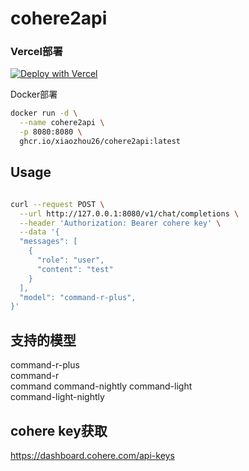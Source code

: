 # cohere2api

### Vercel部署
[![Deploy with Vercel](https://vercel.com/button)](https://vercel.com/new/clone?repository-url=https%3A%2F%2Fgithub.com%2Fxiaozhou26%2Fcohere2api&project-name=cohere2api&repository-name=cohere2api)

Docker部署

```bash
docker run -d \
  --name cohere2api \
  -p 8080:8080 \
  ghcr.io/xiaozhou26/cohere2api:latest
```
## Usage
```bash

curl --request POST \
  --url http://127.0.0.1:8080/v1/chat/completions \
  --header 'Authorization: Bearer cohere key' \
  --data '{
  "messages": [
    {
      "role": "user",
      "content": "test"
    }
  ],
  "model": "command-r-plus",
}'

```
## 支持的模型
command-r-plus	
command-r	
command	
command-nightly
command-light	
command-light-nightly
## cohere key获取
https://dashboard.cohere.com/api-keys
